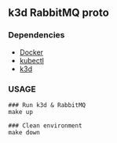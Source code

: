 ## k3d RabbitMQ proto

### Dependencies
- [Docker](https://docs.docker.com/engine/install/ubuntu/)
- [kubectl](https://kubernetes.io/docs/tasks/tools/#kubectl)
- [k3d](https://k3d.io/#installation)

### USAGE
```
### Run k3d & RabbitMQ
make up

### Clean environment
make down
```
